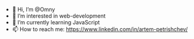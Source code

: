 - 👋 Hi, I’m @Omny
- 👀 I’m interested in web-development
- 🌱 I’m currently learning JavaScript
- 📫 How to reach me: https://www.linkedin.com/in/artem-petrishchev/

<!---
Omny/Omny is a ✨ special ✨ repository because its `README.md` (this file) appears on your GitHub profile.
You can click the Preview link to take a look at your changes.
- 💞️ I’m looking to collaborate on ...
- 📫 How to reach me ...
--->

